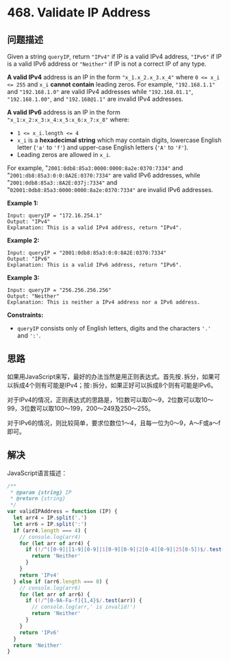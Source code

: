 # 468. Validate IP Address

## 问题描述

Given a string `queryIP`, return `"IPv4"` if IP is a valid IPv4 address, `"IPv6"` if IP is a valid IPv6 address or `"Neither"` if IP is not a correct IP of any type.

**A valid IPv4** address is an IP in the form `"x_1.x_2.x_3.x_4"` where `0 <= x_i <= 255` and `x_i` **cannot contain** leading zeros. For example, `"192.168.1.1"` and `"192.168.1.0"` are valid IPv4 addresses while `"192.168.01.1"`, `"192.168.1.00"`, and `"192.168@1.1"` are invalid IPv4 addresses.

**A valid IPv6** address is an IP in the form `"x_1:x_2:x_3:x_4:x_5:x_6:x_7:x_8"` where:

- `1 <= x_i.length <= 4`
- `x_i` is a **hexadecimal string** which may contain digits, lowercase English letter (`'a'` to `'f'`) and upper-case English letters (`'A'` to `'F'`).
- Leading zeros are allowed in `x_i`.

For example, "`2001:0db8:85a3:0000:0000:8a2e:0370:7334"` and "`2001:db8:85a3:0:0:8A2E:0370:7334"` are valid IPv6 addresses, while "`2001:0db8:85a3::8A2E:037j:7334"` and "`02001:0db8:85a3:0000:0000:8a2e:0370:7334"` are invalid IPv6 addresses.

**Example 1:**

```
Input: queryIP = "172.16.254.1"
Output: "IPv4"
Explanation: This is a valid IPv4 address, return "IPv4".
```

**Example 2:**

```
Input: queryIP = "2001:0db8:85a3:0:0:8A2E:0370:7334"
Output: "IPv6"
Explanation: This is a valid IPv6 address, return "IPv6".
```

**Example 3:**

```
Input: queryIP = "256.256.256.256"
Output: "Neither"
Explanation: This is neither a IPv4 address nor a IPv6 address.
```

**Constraints:**

- `queryIP` consists only of English letters, digits and the characters `'.'` and `':'`.

## 思路

如果用JavaScript来写，最好的办法当然是用正则表达式。首先按`.`拆分，如果可以拆成4个则有可能是IPv4；按`:`拆分，如果正好可以拆成8个则有可能是IPv6。

对于IPv4的情况，正则表达式的思路是，1位数可以取0～9，2位数可以取10～99，3位数可以取100～199，200～249及250～255。

对于IPv6的情况，则比较简单，要求位数位1～4，且每一位为0～9，A～F或a～f即可。

## 解决

JavaScript语言描述：

```javascript
/**
 * @param {string} IP
 * @return {string}
 */
var validIPAddress = function (IP) {
  let arr4 = IP.split('.')
  let arr6 = IP.split(':')
  if (arr4.length === 4) {
    // console.log(arr4)
    for (let arr of arr4) {
      if (!/^([0-9]|[1-9][0-9]|1[0-9][0-9]|2[0-4][0-9]|25[0-5])$/.test(arr)) {
        return 'Neither'
      }
    }
    return 'IPv4'
  } else if (arr6.length === 8) {
    // console.log(arr6)
    for (let arr of arr6) {
      if (!/^[0-9A-Fa-f]{1,4}$/.test(arr)) {
        // console.log(arr,' is invalid!')
        return 'Neither'
      }
    }
    return 'IPv6'
  }
  return 'Neither'
}
```
